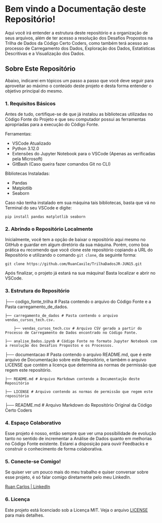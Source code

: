# Bem vindo a Documentação deste Repositório!

Aqui você irá entender a estrutura deste repositório e a organização de seus arquivos, além de ter acesso a resolução dos Desafios Propostos na Trilha de Dados da Código Certo Coders, como também terá acesso ao processo de Carregamento dos Dados, Exploração dos Dados, Estatísticas Descritivas e a Visualização dos Dados.

## Sobre Este Repositório

Abaixo, indicarei em tópicos um passo a passo que você deve seguir para aproveitar ao máximo o conteúdo deste projeto e desta forma entender o objetivo principal do mesmo.

### 1. Requisitos Básicos

Antes de tudo, certifique-se de que já instalou as bibliotecas utilizadas no Código Fonte do Projeto e que seu computador possui as ferramentas apropriadas para a execução do Código Fonte.

Ferramentas:
 - VSCode Atualizado
 - Python 3.12.0
 - Extensões do Jupyter Notebook para o VSCode (Apenas as verificadas pela Microsoft)
 - GitBash (Caso queira fazer comandos Git no CLI)

Bibliotecas Instaladas: 
 - Pandas
 - Matplotlib
 - Seaborn

Caso não tenha instalado em sua máquina tais bibliotecas, basta que vá no Terminal do seu VSCode e digite:

`pip install pandas matplotlib seaborn`

### 2. Abrindo o Repositório Localmente

Inicialmente, você tem a opção de baixar o repositório aqui mesmo no GitHub e guardar em algum diretório da sua máquina. Porém, como boa prática eu recomendo que você clone este repositório copiando a URL do Repositório e utilizando o comando `git clone`, da seguinte forma:

`git clone https://github.com/RuanCaxile/TrilhaDadosJR-JUN15.git`

Após finalizar, o projeto já estará na sua máquina! Basta localizar e abrir no VSCode.

### 3. Estrutura do Repositório

├── codigo_fonte_trilha # Pasta contendo o arquivo do Código Fonte e a Pasta carregamento_de_dados.
    
    ├── carregamento_de_dados # Pasta contendo o arquivo vendas_cursos_tech.csv.
    
        ├── vendas_cursos_tech.csv # Arquivo CSV gerado a partir do Processo de Carregamento de Dados encontrado no Código Fonte.

    ├── analise_Dados.ipynb # Código Fonte no formato Jupyter Notebook com a resolução dos Desafios Propostos e os Processos.

├── documentacao # Pasta contendo o arquivo README.md, que é este arquivo de Documentação sobre este Repositório, e também o arquivo LICENSE  que contém a licença que determina as normas de permissão que regem este repositório.
    
    ├── README.md # Arquivo Markdown contendo a Documentação deste Repositório

    ├── LICENSE # Arquivo contendo as normas de permissão que regem este repositório

├── README.md # Arquivo Markdown do Repositório Original da Código Certo Coders

### 4. Espaço Colaborativo

Esse projeto é nosso, então sempre que ver uma possibilidade de evolução tanto no sentido de incrementar a Análise de Dados quanto em melhorias no Código Fonte existente. Estarei a disposição para ouvir Feedbacks e construir o conhecimento de forma colaborativa.

### 5. Conecte-se Comigo!

Se quiser ver um pouco mais do meu trabalho e quiser conversar sobre esse projeto, é só falar comigo diretamente pelo meu LinkedIn.

[Ruan Carlos | LinkedIn](https://www.linkedin.com/in/ruan-carlos-3658561ba/)

### 6. Licença 

Este projeto está licenciado sob a Licença MIT. Veja o arquivo [LICENSE](LICENSE) para mais detalhes.
